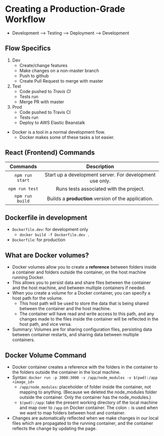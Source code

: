 # Creating a Production-Grade Workflow

- Development --> Testing --> Deployment --> Development

## Flow Specifics

1. Dev
   - Create/change features
   - Make changes on a non-master branch
   - Push to github
   - Create Pull Request to merge with master
2. Test
   - Code pushed to _Travis CI_
   - Tests run
   - Merge PR with master
3. Prod
   - Code pushed to Travis CI
   - Tests run
   - Deploy to AWS Elastic Beanstalk

- Docker is a tool in a normal development flow.
  - Docker makes some of these tasks a lot easier.

## React (Frontend) Commands

|    Commands     |                       Description                        |
| :-------------: | :------------------------------------------------------: |
| `npm run start` | Start up a development server. For development use only. |
| `npm run test`  |         Runs tests associated with the project.          |
| `npm run build` |   Builds a **production** version of the application.    |

## Dockerfile in development

- `Dockerfile.dev`: for development only
    - `docker build -f Dockerfile.dev .`
- `Dockerfile`: for production

## What are Docker volumes?

- Docker volumes allow you to create a **reference** between folders inside a container and folders outside the container, on the host machine running Docker.
- This allows you to persist data and share files between the container and the host machine, and between multiple containers if needed.
- When you create a volume for a Docker container, you can specify a host path for the volume. 
    - This host path will be used to store the data that is being shared between the container and the host machine.
    - The container will have read and write access to this path, and any changes made to the files inside the container will be reflected in the host path, and vice versa.
- Summary: Volumes are for sharing configuration files, persisting data between container restarts, and sharing data between multiple containers.

## Docker Volume Command

- Docker container creates a reference with the folders in the container to the folders outside the container in the local machine.
- Syntax: `docker run -p 3000:3000 -v /app/node_modules -v $(pwd):/app <image_id>`
    - `/app/node_modules`: placeholder of folder inside the container, not mapping to anything. (Because we deleted the node_modules folder outside the container. Only the container has the node_modules.)
    - `$(pwd):/app`: take the present working directory of the local machine and map over to `/app` on Docker container. The colon `:` is used when we want to map folders between host and container.
- Changes are automatically reflected when we make changes in our local files which are propagated to the running container, and the container reflects the change by updating the page.


